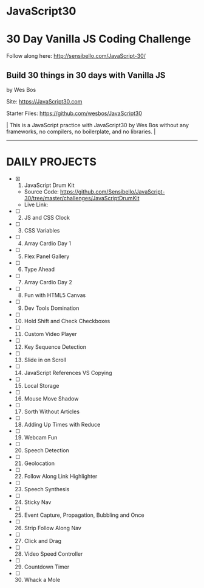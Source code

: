 # JavaScript30

<h1> 30 Day Vanilla JS Coding Challenge  </h1>

Follow along here:
http://sensibello.com/JavaScript-30/

<h2> Build 30 things in 30 days with Vanilla JS </h2>

by Wes Bos

Site: https://JavaScript30.com

Starter Files: https://github.com/wesbos/JavaScript30


| This is a JavaScript practice with JavaScript30 by Wes Bos without any frameworks, no compilers, no boilerplate, and no libraries. |

________ 

# DAILY PROJECTS

- [x] 1) JavaScript Drum Kit 
  - Source Code: https://github.com/Sensibello/JavaScript-30/tree/master/challenges/JavaScriptDrumKit
  - Live Link: 
  
- [ ] 2) JS and CSS Clock 
- [ ] 3) CSS Variables  
- [ ] 4) Array Cardio Day 1 
- [ ] 5) Flex Panel Gallery  
- [ ] 6) Type Ahead 
- [ ] 7) Array Cardio Day 2 
- [ ] 8) Fun with HTML5 Canvas  
- [ ] 9) Dev Tools Domination 
- [ ] 10) Hold Shift and Check Checkboxes 
- [ ] 11) Custom Video Player 
- [ ] 12) Key Sequence Detection 
- [ ] 13) Slide in on Scroll 
- [ ] 14) JavaScript References VS Copying
- [ ] 15) Local Storage 
- [ ] 16) Mouse Move Shadow 
- [ ] 17) Sorth Without Articles 
- [ ] 18) Adding Up Times with Reduce 
- [ ] 19) Webcam Fun  
- [ ] 20) Speech Detection 
- [ ] 21) Geolocation 
- [ ] 22) Follow Along Link Highlighter 
- [ ] 23) Speech Synthesis 
- [ ] 24) Sticky Nav 
- [ ] 25) Event Capture, Propagation, Bubbling and Once
- [ ] 26) Strip Follow Along Nav
- [ ] 27) Click and Drag 
- [ ] 28) Video Speed Controller 
- [ ] 29) Countdown Timer 
- [ ] 30) Whack a Mole 

